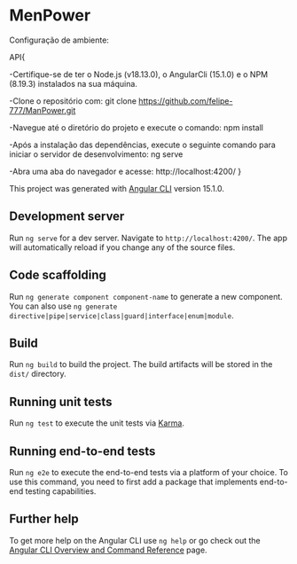 # MenPower

Configuração de ambiente:

API{

-Certifique-se de ter o Node.js (v18.13.0), o AngularCli (15.1.0) e o NPM (8.19.3) instalados na sua máquina.

-Clone o repositório com: git clone https://github.com/felipe-777/ManPower.git

-Navegue até o diretório do projeto e execute o comando: npm install

-Após a instalação das dependências, execute o seguinte comando para iniciar o servidor de desenvolvimento: ng serve

-Abra uma aba do navegador e acesse: http://localhost:4200/ 
}


This project was generated with [Angular CLI](https://github.com/angular/angular-cli) version 15.1.0.

## Development server

Run `ng serve` for a dev server. Navigate to `http://localhost:4200/`. The app will automatically reload if you change any of the source files.

## Code scaffolding

Run `ng generate component component-name` to generate a new component. You can also use `ng generate directive|pipe|service|class|guard|interface|enum|module`.

## Build

Run `ng build` to build the project. The build artifacts will be stored in the `dist/` directory.

## Running unit tests

Run `ng test` to execute the unit tests via [Karma](https://karma-runner.github.io).

## Running end-to-end tests

Run `ng e2e` to execute the end-to-end tests via a platform of your choice. To use this command, you need to first add a package that implements end-to-end testing capabilities.

## Further help

To get more help on the Angular CLI use `ng help` or go check out the [Angular CLI Overview and Command Reference](https://angular.io/cli) page.
